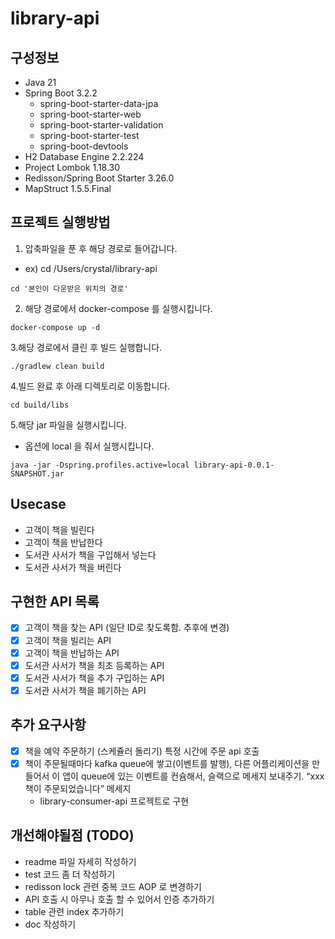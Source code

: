 # library-api

## 구성정보
- Java 21
- Spring Boot 3.2.2
    - spring-boot-starter-data-jpa
    - spring-boot-starter-web
    - spring-boot-starter-validation
    - spring-boot-starter-test
    - spring-boot-devtools
- H2 Database Engine 2.2.224
- Project Lombok 1.18.30
- Redisson/Spring Boot Starter 3.26.0
- MapStruct 1.5.5.Final

## 프로젝트 실행방법
1. 압축파일을 푼 후 해당 경로로 들어갑니다.
- ex) cd /Users/crystal/library-api
~~~shell
cd '본인이 다운받은 위치의 경로'
~~~
2. 해당 경로에서 docker-compose 를 실행시킵니다.
~~~shell
docker-compose up -d
~~~
3.해당 경로에서 클린 후 빌드 실행합니다.
~~~shell
./gradlew clean build
~~~
4.빌드 완료 후 아래 디렉토리로 이동합니다.
~~~shell
cd build/libs
~~~
5.해당 jar 파일을 실행시킵니다.
- 옵션에 local 을 줘서 실행시킵니다.
~~~
java -jar -Dspring.profiles.active=local library-api-0.0.1-SNAPSHOT.jar
~~~

## Usecase
- 고객이 책을 빌린다
- 고객이 책을 반납한다
- 도서관 사서가 책을 구입해서 넣는다
- 도서관 사서가 책을 버린다

## 구현한 API 목록
- [X] 고객이 책을 찾는 API (일단 ID로 찾도록함. 추후에 변경)
- [X] 고객이 책을 빌리는 API
- [X] 고객이 책을 반납하는 API
- [X] 도서관 사서가 책을 최초 등록하는 API
- [X] 도서관 사서가 책을 추가 구입하는 API
- [X] 도서관 사서가 책을 폐기하는 API

## 추가 요구사항
- [X] 책을 예약 주문하기 (스케쥴러 돌리기) 특정 시간에 주문 api 호출
- [X] 책이 주문될때마다 kafka queue에 쌓고(이벤트를 발행), 다른 어플리케이션을 만들어서 이 앱이 queue에 있는 이벤트를 컨슘해서, 슬랙으로 메세지 보내주기. “xxx 책이 주문되었습니다” 메세지
  - library-consumer-api 프로젝트로 구현



## 개선해야될점 (TODO)
- readme 파일 자세히 작성하기
- test 코드 좀 더 작성하기
- redisson lock 관련 중복 코드 AOP 로 변경하기
- API 호출 시 아무나 호출 할 수 있어서 인증 추가하기
- table 관련 index 추가하기
- doc 작성하기
